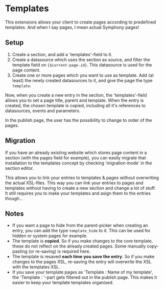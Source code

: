 # Templates

This extensions allows your client to create pages according to predefined templates. And when I say pages, I mean
actual Symphony pages!

## Setup

 1. Create a section, and add a 'templates'-field to it.
 2. Create a datasource which uses the section as source, and filter the template field on `{$current-page-id}`. This datasource is used for the page content.
 3. Create one or more pages which you want to use as template. Add (at least) the newly created datasources to it, and give the page the type `template`.

Now, when you create a new entry in the section, the 'templates'-field allows you to set a page title, parent and template.
When the entry is created, the chosen template is copied, including all it's references to datasources, events and parameters.

In the publish page, the user has the possibility to change to order of the pages.

## Migration

If you have an already existing website which stores page content in a section (with the pages field for example), you
can easily migrate that installation to the templates concept by checking 'migration mode' in the section editor.

This allows you to link your entries to templates & pages without overwriting the actual XSL-files. This way you can
link your entries to pages and templates without having to create a new section and change a lot of stuff. It still
requires you to make your templates and asign them to the entries though...

## Notes

 - If you want a page to hide from the parent-picker when creating an entry, you can add the type `template_hide` to it. This can be used for hidden or system pages for example.
 - The template is __copied__. So if you make changes to the core template, these do not reflect on the already created pages. Some manually copy-pasting (or re-saving) is required here.
 - The template is resaved __each time you save the entry__. So if you make changes to the pages XSL, re-saving the entry will overwrite the XSL with the templates XSL.
 - If you save your template pages as 'Template : Name of my template', the 'Template : '-part gets filtered out in the publish page. This makes it easier to keep your template templates organised.
